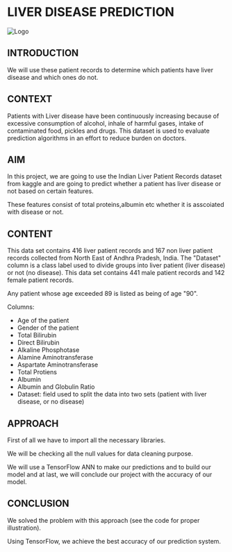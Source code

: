 
# LIVER DISEASE PREDICTION


![Logo](https://guires.uk/newsroom/wp-content/uploads/2019/11/Predicting-Liver-Disease.jpg)


## INTRODUCTION

We will use these patient records to determine which patients have liver disease and which ones do not. 
## CONTEXT

Patients with Liver disease have been continuously increasing because of excessive consumption of alcohol, inhale of harmful gases, intake of contaminated food, pickles and drugs. This dataset is used to evaluate prediction algorithms in an effort to reduce burden on doctors. 



## AIM

In this project, we are going to use the Indian Liver Patient Records dataset from kaggle and are going to predict whether a patient has liver disease or not based on certain features.

These features consist of total proteins,albumin etc whether it is asscoiated with disease or not.
## CONTENT

This data set contains 416 liver patient records and 167 non liver patient records collected from North East of Andhra Pradesh, India. The "Dataset" column is a class label used to divide groups into liver patient (liver disease) or not (no disease). This data set contains 441 male patient records and 142 female patient records.

Any patient whose age exceeded 89 is listed as being of age "90".

Columns:

   - Age of the patient
   - Gender of the patient
   - Total Bilirubin
   - Direct Bilirubin
   - Alkaline Phosphotase
   - Alamine Aminotransferase
   - Aspartate Aminotransferase
   - Total Protiens
   - Albumin
   - Albumin and Globulin Ratio
   - Dataset: field used to split the data into two sets (patient with liver disease, or no disease)


## APPROACH

First of all we have to import all the necessary libraries.
 
We will be checking all the null values for data cleaning purpose.

We will use a TensorFlow ANN to make our predictions and to build our model and at last, we will conclude our project with the accuracy of our model.


## CONCLUSION

We solved the problem with this approach 
(see the code for proper illustration).

Using TensorFlow, we achieve the best accuracy of our prediction system.